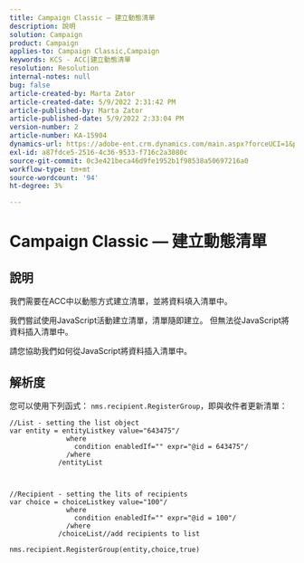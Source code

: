 ```yaml
---
title: Campaign Classic — 建立動態清單
description: 說明
solution: Campaign
product: Campaign
applies-to: Campaign Classic,Campaign
keywords: KCS - ACC|建立動態清單
resolution: Resolution
internal-notes: null
bug: false
article-created-by: Marta Zator
article-created-date: 5/9/2022 2:31:42 PM
article-published-by: Marta Zator
article-published-date: 5/9/2022 2:33:04 PM
version-number: 2
article-number: KA-15904
dynamics-url: https://adobe-ent.crm.dynamics.com/main.aspx?forceUCI=1&pagetype=entityrecord&etn=knowledgearticle&id=58da1bb8-a4cf-ec11-a7b5-0022480a8e40
exl-id: a87fdce5-2516-4c36-9533-f716c2a3080c
source-git-commit: 0c3e421beca46d9fe1952b1f98538a50697216a0
workflow-type: tm+mt
source-wordcount: '94'
ht-degree: 3%

---
```


# Campaign Classic — 建立動態清單

## 說明


我們需要在ACC中以動態方式建立清單，並將資料填入清單中。

我們嘗試使用JavaScript活動建立清單，清單隨即建立。 但無法從JavaScript將資料插入清單中。

請您協助我們如何從JavaScript將資料插入清單中。


## 解析度


您可以使用下列函式： `nms.recipient.RegisterGroup`，即與收件者更新清單：


```
//List - setting the list object
var entity = entityListkey value="643475"/
              where
                condition enabledIf="" expr="@id = 643475"/
              /where
            /entityList



//Recipient - setting the lits of recipients
var choice = choiceListkey value="100"/
              where
                condition enabledIf="" expr="@id = 100"/
              /where
            /choiceList//add recipients to list

nms.recipient.RegisterGroup(entity,choice,true)
```
